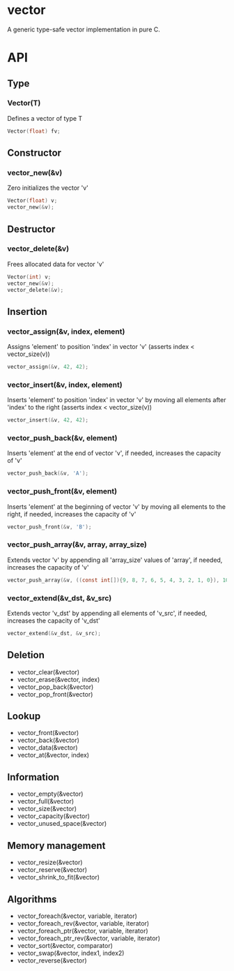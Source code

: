 # vector

A generic type-safe vector implementation in pure C.

# API

## Type
### Vector(T) 
Defines a vector of type T
```c 
Vector(float) fv;
```

## Constructor 
### vector_new(&v)
Zero initializes the vector 'v'
```c 
Vector(float) v; 
vector_new(&v);
```

## Destructor 
### vector_delete(&v)
Frees allocated data for vector 'v'
```c 
Vector(int) v; 
vector_new(&v);
vector_delete(&v);
```

## Insertion
### vector_assign(&v, index, element)
Assigns 'element' to position 'index' in vector 'v' (asserts index < vector_size(v))
```c 
vector_assign(&v, 42, 42);
```
### vector_insert(&v, index, element)
Inserts 'element' to position 'index' in vector 'v' by moving all elements after 'index' to the right (asserts index < vector_size(v))
```c 
vector_insert(&v, 42, 42);
```
### vector_push_back(&v, element)
Inserts 'element' at the end of vector 'v', if needed, increases the capacity of 'v'
```c 
vector_push_back(&v, 'A');
```
### vector_push_front(&v, element)
Inserts 'element' at the beginning of vector 'v' by moving all elements to the right, if needed, increases the capacity of 'v'
```c 
vector_push_front(&v, 'B');
```
### vector_push_array(&v, array, array_size)
Extends vector 'v' by appending all 'array_size' values of 'array', if needed, increases the capacity of 'v'
```c 
vector_push_array(&v, ((const int[]){9, 8, 7, 6, 5, 4, 3, 2, 1, 0}), 10);
```
### vector_extend(&v_dst, &v_src)
Extends vector 'v_dst' by appending all elements of 'v_src', if needed, increases the capacity of 'v_dst'
```c 
vector_extend(&v_dst, &v_src);
```

## Deletion
* vector_clear(&vector)
* vector_erase(&vector, index)
* vector_pop_back(&vector)
* vector_pop_front(&vector)

## Lookup
* vector_front(&vector)
* vector_back(&vector)
* vector_data(&vector)
* vector_at(&vector, index)

## Information
* vector_empty(&vector)
* vector_full(&vector)
* vector_size(&vector)
* vector_capacity(&vector)
* vector_unused_space(&vector)

## Memory management
* vector_resize(&vector)
* vector_reserve(&vector)
* vector_shrink_to_fit(&vector)

## Algorithms
* vector_foreach(&vector, variable, iterator)
* vector_foreach_rev(&vector, variable, iterator)
* vector_foreach_ptr(&vector, variable, iterator)
* vector_foreach_ptr_rev(&vector, variable, iterator)
* vector_sort(&vector, comparator)
* vector_swap(&vector, index1, index2)
* vector_reverse(&vector)

